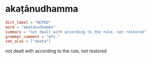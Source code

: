 # akaṭānudhamma

``` toml
dict_label = "NCPED"
word = "akaṭānudhamma"
summary = "not dealt with according to the rule, not restored"
grammar_comment = "mfn."
see_also = ["akaṭa"]
```

not dealt with according to the rule, not restored

